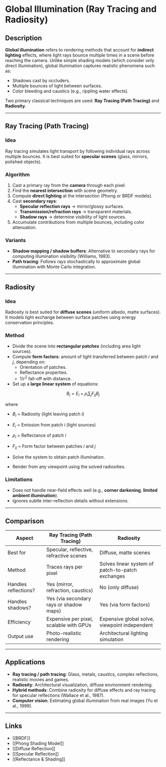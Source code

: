 # Global Illumination (Ray Tracing and Radiosity)

## Description
**Global illumination** refers to rendering methods that account for **indirect lighting** effects, where light rays bounce multiple times in a scene before reaching the camera. Unlike simple shading models (which consider only direct illumination), global illumination captures realistic phenomena such as:  
- Shadows cast by occluders.  
- Multiple bounces of light between surfaces.  
- Color bleeding and caustics (e.g., rippling water effects).  

Two primary classical techniques are used: **Ray Tracing (Path Tracing)** and **Radiosity**.  

---

## Ray Tracing (Path Tracing)

### Idea
Ray tracing simulates light transport by following individual rays across multiple bounces. It is best suited for **specular scenes** (glass, mirrors, polished objects).  

### Algorithm
1. Cast a primary ray from the **camera** through each pixel.  
2. Find the **nearest intersection** with scene geometry.  
3. Compute **direct lighting** at the intersection (Phong or BRDF models).  
4. Cast **secondary rays**:  
   - **Specular reflection rays** → mirror/glossy surfaces.  
   - **Transmission/refraction rays** → transparent materials.  
   - **Shadow rays** → determine visibility of light sources.  
5. Accumulate contributions from multiple bounces, including color attenuation.  

### Variants
- **Shadow mapping / shadow buffers**: Alternative to secondary rays for computing illumination visibility (Williams, 1983).  
- **Path tracing**: Follows rays stochastically to approximate global illumination with Monte Carlo integration.  

---
## Radiosity

### Idea
Radiosity is best suited for **diffuse scenes** (uniform albedo, matte surfaces). It models light exchange between surface patches using energy conservation principles.  

### Method
- Divide the scene into **rectangular patches** (including area light sources).  
- Compute **form factors**: amount of light transferred between patch $i$ and $j$, depending on:  
  - Orientation of patches.  
  - Reflectance properties.  
  - $1/r^2$ fall-off with distance.  
- Set up a **large linear system** of equations:  

$$
B_i = E_i + \rho_i \sum_j F_{ij} B_j
$$  

where  
- $B_i$ = Radiosity (light leaving patch $i$)  
- $E_i$ = Emission from patch $i$ (light sources)  
- $\rho_i$ = Reflectance of patch $i$  
- $F_{ij}$ = Form factor between patches $i$ and $j$  

- Solve the system to obtain patch illumination.  
- Render from any viewpoint using the solved radiosities.  

### Limitations
- Does not handle near-field effects well (e.g., **corner darkening**, **limited ambient illumination**).  
- Ignores subtle inter-reflection details without extensions.  

---
## Comparison
| Aspect               | Ray Tracing (Path Tracing) | Radiosity |
|----------------------|-----------------------------|-----------|
| Best for             | Specular, reflective, refractive scenes | Diffuse, matte scenes |
| Method               | Traces rays per pixel       | Solves linear system of patch-to-patch exchanges |
| Handles reflections? | Yes (mirror, refraction, caustics) | No (only diffuse) |
| Handles shadows?     | Yes (via secondary rays or shadow maps) | Yes (via form factors) |
| Efficiency           | Expensive per pixel, scalable with GPUs | Expensive global solve, viewpoint independent |
| Output use           | Photo-realistic rendering   | Architectural lighting simulation |

---
## Applications
- **Ray tracing / path tracing**: Glass, metals, caustics, complex reflections, realistic movies and games.  
- **Radiosity**: Architectural visualization, diffuse environment rendering.  
- **Hybrid methods**: Combine radiosity for diffuse effects and ray tracing for specular reflections (Wallace et al., 1987).  
- **Computer vision**: Estimating global illumination from real images (Yu et al., 1999).  

---
## Links
- [[BRDF]]  
- [[Phong Shading Model]]  
- [[Diffuse Reflection]]  
- [[Specular Reflection]]  
- [[Reflectance & Shading]]
